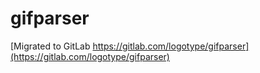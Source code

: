 # gifparser

[Migrated to GitLab https://gitlab.com/logotype/gifparser](https://gitlab.com/logotype/gifparser)